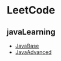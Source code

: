# LeetCode

## javaLearning

- [JavaBase](https://github.com/Anhlaidh/LeetCode/blob/master/src/main/java/notes/java.md)
- [JavaAdvanced](https://github.com/Anhlaidh/LeetCode/blob/master/src/main/java/notes/Java_Advanced.md)